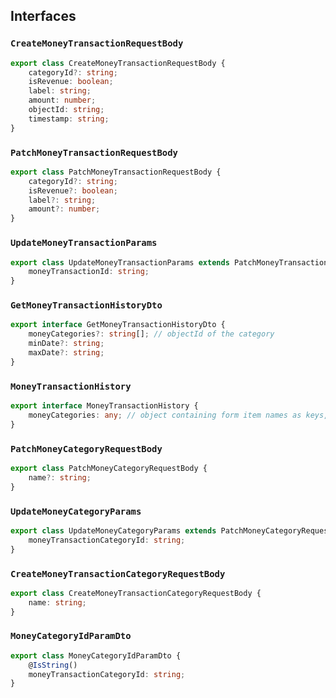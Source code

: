 ## Interfaces

### `CreateMoneyTransactionRequestBody`

```ts
export class CreateMoneyTransactionRequestBody {
	categoryId?: string;
	isRevenue: boolean;
	label: string;
	amount: number;
	objectId: string;
	timestamp: string;
}
```

### `PatchMoneyTransactionRequestBody`

```ts
export class PatchMoneyTransactionRequestBody {
	categoryId?: string;
	isRevenue?: boolean;
	label?: string;
	amount?: number;
}
```

### `UpdateMoneyTransactionParams`

```ts
export class UpdateMoneyTransactionParams extends PatchMoneyTransactionRequestBody {
	moneyTransactionId: string;
}
```

### `GetMoneyTransactionHistoryDto`

```ts
export interface GetMoneyTransactionHistoryDto {
	moneyCategories?: string[]; // objectId of the category
	minDate?: string;
	maxDate?: string;
}
```

### `MoneyTransactionHistory`

```ts
export interface MoneyTransactionHistory {
	moneyCategories: any; // object containing form item names as keys, each includes an array of MoneyTransaction
}
```

### `PatchMoneyCategoryRequestBody`

```ts
export class PatchMoneyCategoryRequestBody {
	name?: string;
}
```

### `UpdateMoneyCategoryParams`

```ts
export class UpdateMoneyCategoryParams extends PatchMoneyCategoryRequestBody {
	moneyTransactionCategoryId: string;
}
```

### `CreateMoneyTransactionCategoryRequestBody`

```ts
export class CreateMoneyTransactionCategoryRequestBody {
	name: string;
}
```

### `MoneyCategoryIdParamDto`

```ts
export class MoneyCategoryIdParamDto {
	@IsString()
	moneyTransactionCategoryId: string;
}
```
